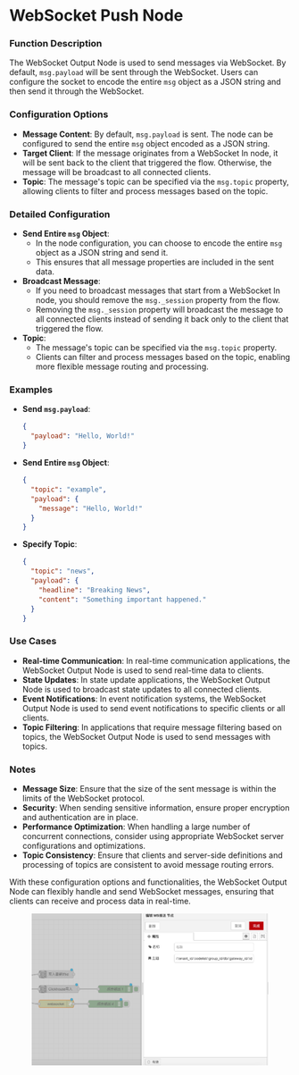 # WebSocket Push Node

### **Function Description**

The WebSocket Output Node is used to send messages via WebSocket. By default, `msg.payload` will be sent through the WebSocket. Users can configure the socket to encode the entire `msg` object as a JSON string and then send it through the WebSocket.

### **Configuration Options**

* **Message Content**: By default, `msg.payload` is sent. The node can be configured to send the entire `msg` object encoded as a JSON string.
* **Target Client**: If the message originates from a WebSocket In node, it will be sent back to the client that triggered the flow. Otherwise, the message will be broadcast to all connected clients.
* **Topic**: The message's topic can be specified via the `msg.topic` property, allowing clients to filter and process messages based on the topic.

### **Detailed Configuration**

* **Send Entire `msg` Object**:
  * In the node configuration, you can choose to encode the entire `msg` object as a JSON string and send it.
  * This ensures that all message properties are included in the sent data.
* **Broadcast Message**:
  * If you need to broadcast messages that start from a WebSocket In node, you should remove the `msg._session` property from the flow.
  * Removing the `msg._session` property will broadcast the message to all connected clients instead of sending it back only to the client that triggered the flow.
* **Topic**:
  * The message's topic can be specified via the `msg.topic` property.
  * Clients can filter and process messages based on the topic, enabling more flexible message routing and processing.

### **Examples**

*   **Send `msg.payload`**:

    ```json
    {
      "payload": "Hello, World!"
    }
    ```
*   **Send Entire `msg` Object**:

    ```json
    {
      "topic": "example",
      "payload": {
        "message": "Hello, World!"
      }
    }
    ```
*   **Specify Topic**:

    ```json
    {
      "topic": "news",
      "payload": {
        "headline": "Breaking News",
        "content": "Something important happened."
      }
    }
    ```

### **Use Cases**

* **Real-time Communication**: In real-time communication applications, the WebSocket Output Node is used to send real-time data to clients.
* **State Updates**: In state update applications, the WebSocket Output Node is used to broadcast state updates to all connected clients.
* **Event Notifications**: In event notification systems, the WebSocket Output Node is used to send event notifications to specific clients or all clients.
* **Topic Filtering**: In applications that require message filtering based on topics, the WebSocket Output Node is used to send messages with topics.

### **Notes**

* **Message Size**: Ensure that the size of the sent message is within the limits of the WebSocket protocol.
* **Security**: When sending sensitive information, ensure proper encryption and authentication are in place.
* **Performance Optimization**: When handling a large number of concurrent connections, consider using appropriate WebSocket server configurations and optimizations.
* **Topic Consistency**: Ensure that clients and server-side definitions and processing of topics are consistent to avoid message routing errors.

With these configuration options and functionalities, the WebSocket Output Node can flexibly handle and send WebSocket messages, ensuring that clients can receive and process data in real-time.

<figure><img src="../.gitbook/assets/ws推送.png" alt=""><figcaption></figcaption></figure>
